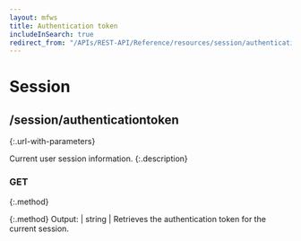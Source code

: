 ```yaml
---
layout: mfws
title: Authentication token
includeInSearch: true
redirect_from: "/APIs/REST-API/Reference/resources/session/authenticationtoken.html"
---
```


# Session

## /session/authenticationtoken
{:.url-with-parameters}

Current user session information.
{:.description}

### GET
{:.method}

{:.method}
Output: | string
| Retrieves the authentication token for the current session. 

